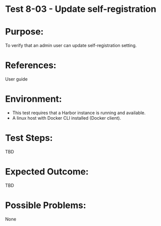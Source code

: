 Test 8-03 - Update self-registration
=======

# Purpose:

To verify that an admin user can update self-registration setting.

# References:
User guide

# Environment:
* This test requires that a Harbor instance is running and available.
* A linux host with Docker CLI installed (Docker client).

# Test Steps:

TBD

# Expected Outcome:

TBD

# Possible Problems:
None
